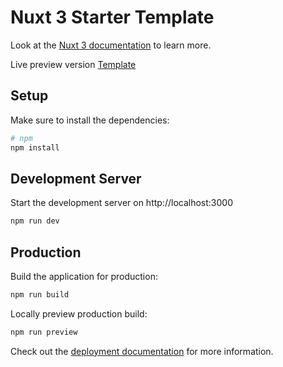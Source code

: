 # Nuxt 3 Starter Template

Look at the [Nuxt 3 documentation](https://nuxt.com/docs/getting-started/introduction) to learn more.

Live preview version [Template](https://template-nuxt3-ndragun92.vercel.app)

## Setup

Make sure to install the dependencies:

```bash
# npm
npm install
```

## Development Server

Start the development server on http://localhost:3000

```bash
npm run dev
```

## Production

Build the application for production:

```bash
npm run build
```

Locally preview production build:

```bash
npm run preview
```

Check out the [deployment documentation](https://nuxt.com/docs/getting-started/deployment) for more information.